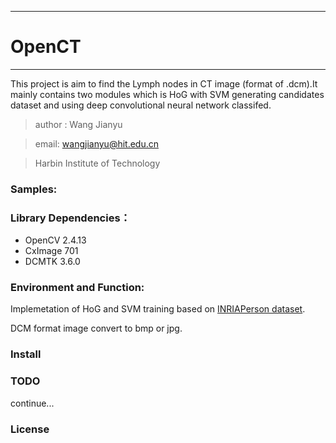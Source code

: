 ---
# OpenCT
-------------
This project is aim to find the Lymph nodes in CT image (format of .dcm).It mainly contains two modules which is HoG with SVM generating candidates dataset and using deep convolutional neural network classifed. 

>  author : Wang Jianyu

>  email: wangjianyu@hit.edu.cn

>  Harbin Institute of Technology

### Samples:  


### Library Dependencies：
- OpenCV 2.4.13
- CxImage 701
- DCMTK 3.6.0


### Environment and Function:
Implemetation of HoG and SVM training based on [INRIAPerson dataset](http://pascal.inrialpes.fr/data/human/).

DCM format image convert to bmp or jpg.


### Install



### TODO
continue...

### License



